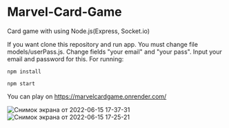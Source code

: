 # Marvel-Card-Game

Card game with using Node.js(Express, Socket.io)

If you want clone this repository and run app. You must change file models/userPass.js. Change fields "your email" and "your pass". Input your email and password for this. For running:


```
npm install
```
```
npm start
```

You can play on https://marvelcardgame.onrender.com/

![Снимок экрана от 2022-06-15 17-37-31](https://user-images.githubusercontent.com/92023832/173854742-39b36e81-6549-49ca-97e4-2349ea5120ed.png)
![Снимок экрана от 2022-06-15 17-25-21](https://user-images.githubusercontent.com/92023832/173854764-d09cb2fa-3c8f-4e7c-ae5c-5482364c0520.png)
